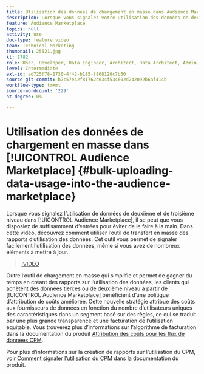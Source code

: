 ```yaml
---
title: Utilisation des données de chargement en masse dans Audience Marketplace
description: Lorsque vous signalez votre utilisation des données de deuxième et de troisième niveau dans l’Audience Marketplace, vous disposez peut-être de suffisamment d’entrées pour éviter de le faire à la main. Dans cette vidéo, vous apprendrez à utiliser l’outil de transfert en masse de rapports d’utilisation des données, de sorte que vous puissiez facilement signaler votre utilisation des données, même si vous avez de nombreux éléments à mettre à jour.
feature: Audience Marketplace
topics: null
activity: use
doc-type: feature video
team: Technical Marketing
thumbnail: 25521.jpg
kt: 1782
role: User, Developer, Data Engineer, Architect, Data Architect, Admin, Leader
level: Intermediate
exl-id: ad725f78-1730-4f42-b185-f868120c7b50
source-git-commit: b7c57e42f81762c634f534602d242092b6af414b
workflow-type: tm+mt
source-wordcount: '229'
ht-degree: 0%

---
```


# Utilisation des données de chargement en masse dans [!UICONTROL Audience Marketplace] {#bulk-uploading-data-usage-into-the-audience-marketplace}

Lorsque vous signalez l’utilisation de données de deuxième et de troisième niveau dans [!UICONTROL Audience Marketplace], il se peut que vous disposiez de suffisamment d’entrées pour éviter de le faire à la main. Dans cette vidéo, découvrez comment utiliser l’outil de transfert en masse des rapports d’utilisation des données. Cet outil vous permet de signaler facilement l’utilisation des données, même si vous avez de nombreux éléments à mettre à jour.

>[!VIDEO](https://video.tv.adobe.com/v/25521/?quality=12)

Outre l’outil de chargement en masse qui simplifie et permet de gagner du temps en créant des rapports sur l’utilisation des données, les clients qui achètent des données tierces ou de deuxième niveau à partir de [!UICONTROL Audience Marketplace] bénéficient d’une politique d’attribution de coûts améliorée. Cette nouvelle stratégie attribue des coûts aux fournisseurs de données en fonction du nombre d’utilisateurs uniques des caractéristiques dans un segment basé sur des règles, ce qui se traduit par une plus grande transparence et une facturation de l’utilisation équitable.
Vous trouverez plus d’informations sur l’algorithme de facturation dans la documentation du produit [Attribution des coûts pour les flux de données CPM](https://experiencecloud.adobe.com/resources/help/en_US/aam/marketplace_cpm_billing.html).

Pour plus d’informations sur la création de rapports sur l’utilisation du CPM, voir [Comment signaler l’utilisation du CPM](https://experiencecloud.adobe.com/resources/help/en_US/aam/t_marketplace_report_cpm_usage.html) dans la documentation du produit.
